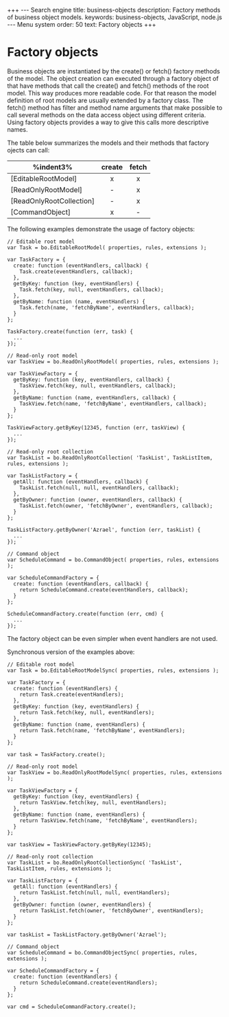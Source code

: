 +++
--- Search engine
title:        business-objects
description:  Factory methods of business object models.
keywords:     business-objects, JavaScript, node.js
--- Menu system
order:        50
text:         Factory objects
+++

# Factory objects

Business objects are instantiated by the create() or fetch() factory methods of
the model. The object creation can executed through a factory object of that have
methods that call the create() and fetch() methods of the root model. This way
produces more readable code. For that reason the model definition of root models
are usually extended by a factory class. The fetch() method has filter and method
name arguments that make possible to call several methods on the data access
object using different criteria. Using factory objects provides a way to give this
calls more descriptive names.

The table below summarizes the models and their methods that factory ojects can call:

%indent3%|create|fetch
-|:-:|:-:
[EditableRootModel]       |x|x
[ReadOnlyRootModel]       |-|x
[ReadOnlyRootCollection]  |-|x
[CommandObject]           |x|-

The following examples demonstrate the usage of factory objects:

```
// Editable root model
var Task = bo.EditableRootModel( properties, rules, extensions );

var TaskFactory = {
  create: function (eventHandlers, callback) {
    Task.create(eventHandlers, callback);
  },
  getByKey: function (key, eventHandlers) {
    Task.fetch(key, null, eventHandlers, callback);
  },
  getByName: function (name, eventHandlers) {
    Task.fetch(name, 'fetchByName', eventHandlers, callback);
  }
};

TaskFactory.create(function (err, task) {
  ...
});

// Read-only root model
var TaskView = bo.ReadOnlyRootModel( properties, rules, extensions );

var TaskViewFactory = {
  getByKey: function (key, eventHandlers, callback) {
    TaskView.fetch(key, null, eventHandlers, callback);
  },
  getByName: function (name, eventHandlers, callback) {
    TaskView.fetch(name, 'fetchByName', eventHandlers, callback);
  }
};

TaskViewFactory.getByKey(12345, function (err, taskView) {
  ...
});

// Read-only root collection
var TaskList = bo.ReadOnlyRootCollection( 'TaskList', TaskListItem, rules, extensions );

var TaskListFactory = {
  getAll: function (eventHandlers, callback) {
    TaskList.fetch(null, null, eventHandlers, callback);
  },
  getByOwner: function (owner, eventHandlers, callback) {
    TaskList.fetch(owner, 'fetchByOwner', eventHandlers, callback);
  }
};

TaskListFactory.getByOwner('Azrael', function (err, taskList) {
  ...
});

// Command object
var ScheduleCommand = bo.CommandObject( properties, rules, extensions );

var ScheduleCommandFactory = {
  create: function (eventHandlers, callback) {
    return ScheduleCommand.create(eventHandlers, callback);
  }
};

ScheduleCommandFactory.create(function (err, cmd) {
  ...
});
```

The factory object can be even simpler when event handlers are not used.

Synchronous version of the examples above:

```
// Editable root model
var Task = bo.EditableRootModelSync( properties, rules, extensions );

var TaskFactory = {
  create: function (eventHandlers) {
    return Task.create(eventHandlers);
  },
  getByKey: function (key, eventHandlers) {
    return Task.fetch(key, null, eventHandlers);
  },
  getByName: function (name, eventHandlers) {
    return Task.fetch(name, 'fetchByName', eventHandlers);
  }
};

var task = TaskFactory.create();

// Read-only root model
var TaskView = bo.ReadOnlyRootModelSync( properties, rules, extensions );

var TaskViewFactory = {
  getByKey: function (key, eventHandlers) {
    return TaskView.fetch(key, null, eventHandlers);
  },
  getByName: function (name, eventHandlers) {
    return TaskView.fetch(name, 'fetchByName', eventHandlers);
  }
};

var taskView = TaskViewFactory.getByKey(12345);

// Read-only root collection
var TaskList = bo.ReadOnlyRootCollectionSync( 'TaskList', TaskListItem, rules, extensions );

var TaskListFactory = {
  getAll: function (eventHandlers) {
    return TaskList.fetch(null, null, eventHandlers);
  },
  getByOwner: function (owner, eventHandlers) {
    return TaskList.fetch(owner, 'fetchByOwner', eventHandlers);
  }
};

var taskList = TaskListFactory.getByOwner('Azrael');

// Command object
var ScheduleCommand = bo.CommandObjectSync( properties, rules, extensions );

var ScheduleCommandFactory = {
  create: function (eventHandlers) {
    return ScheduleCommand.create(eventHandlers);
  }
};

var cmd = ScheduleCommandFactory.create();
```
